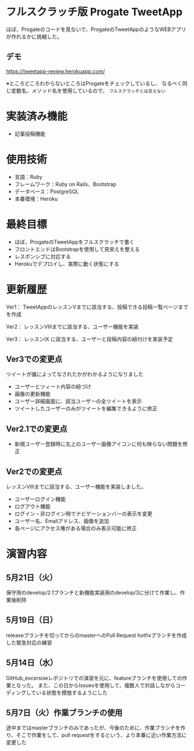 # フルスクラッチ版 Progate TweetApp 

ほぼ、Progateのコードを見ないで、ProgateのTweetAppのようなWEBアプリが作れるかに挑戦した。

## デモ

https://tweetapp-review.herokuapp.com/


※ところどころわからないところはProgateをチェックしているし、
なるべく同じ変数名、メソッド名を使用しているので、
`フルスクラッチとは言えない`

# 実装済み機能
- 記事投稿機能

# 使用技術
- 言語：Ruby
- フレームワーク：Ruby on Rails、Bootstrap
- データベース：PostgreSQL
- 本番環境：Heroku

# 最終目標
+ ほぼ、ProgateのTweetAppをフルスクラッチで書く
+ フロントエンドはBootstrapを使用して見栄えを整える
+ レスポンシブに対応する
+ Herokuでデプロイし、実際に動く状態にする




# 更新履歴
Ver1： TweetAppのレッスンⅤまでに該当する、投稿できる投稿一覧ページまでを作成

Ver2： レッスンⅧまでに該当する、ユーザー機能を実装

Ver3： レッスンⅨ に該当する、ユーザーと投稿内容の紐付けを実装予定



## Ver3での変更点
ツイートが誰によってなされたかがわかるようになりました
+ ユーザーとツィート内容の紐づけ
+ 画像の更新機能
+ ユーザー詳細画面に、該当ユーザーの全ツイートを表示
+ ツイートしたユーザーのみがツイートを編集できるように修正


## Ver2.1での変更点
+ 新規ユーザー登録時に左上のユーザー画像アイコンに何も映らない問題を修正


## Ver2での変更点
レッスンⅧまでに該当する、ユーザー機能を実装しました。
+ ユーザーログイン機能
+ ログアウト機能
+ ログイン・非ログイン時でナビゲーションバーの表示を変更
+ ユーザー名、Emailアドレス、画像を追加
+ 各ページにアクセス権がある場合のみ表示可能に修正



# 演習内容

## 5月21日（火）
保守用のdevelop/2.1ブランチと新機能実装用のdevelop/3に分けて作業し、作業後削除

## 5月19日（日）
releaseブランチを切ってからのmasterへのPull Request
hotfixブランチを作成した緊急対応の練習

## 5月14日（水）
GitHub_excersiseレポジトリでの演習を元に、featureブランチを使用しての作業となった。
また、この日からIssuesを使用して、複数人で対話しながらコーディングしている状態を模倣するようにした

## 5月7日（火）作業ブランチの使用
途中まではmasterブランチのみであったが、今後のために、作業ブランチを作り、そこで作業をして、pull requestをするという、より本番に近い作業方法に変更した
